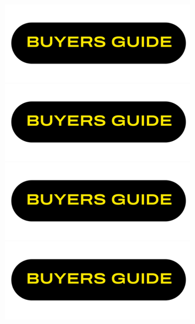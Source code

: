 
[![Download Item 1](BG.png)](files/item1.jpg)
[![Download Item 1](BG.png)](files/item1.jpg)
[![Download Item 1](BG.png)](files/item1.jpg)
[![Download Item 1](BG.png)](files/item1.jpg)
